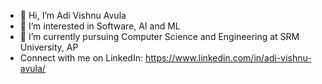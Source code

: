 - 👋 Hi, I’m Adi Vishnu Avula
- 👀 I’m interested in Software, AI and ML
- 🌱 I’m currently pursuing Computer Science and Engineering at SRM University, AP
- Connect with me on LinkedIn: https://www.linkedin.com/in/adi-vishnu-avula/

<!---
adivishnu-a/adivishnu-a is a ✨ special ✨ repository because its `README.md` (this file) appears on your GitHub profile.
You can click the Preview link to take a look at your changes.
--->

